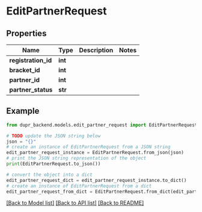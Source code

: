 # EditPartnerRequest


## Properties

Name | Type | Description | Notes
------------ | ------------- | ------------- | -------------
**registration_id** | **int** |  | 
**bracket_id** | **int** |  | 
**partner_id** | **int** |  | 
**partner_status** | **str** |  | 

## Example

```python
from dupr_backend.models.edit_partner_request import EditPartnerRequest

# TODO update the JSON string below
json = "{}"
# create an instance of EditPartnerRequest from a JSON string
edit_partner_request_instance = EditPartnerRequest.from_json(json)
# print the JSON string representation of the object
print(EditPartnerRequest.to_json())

# convert the object into a dict
edit_partner_request_dict = edit_partner_request_instance.to_dict()
# create an instance of EditPartnerRequest from a dict
edit_partner_request_from_dict = EditPartnerRequest.from_dict(edit_partner_request_dict)
```
[[Back to Model list]](../README.md#documentation-for-models) [[Back to API list]](../README.md#documentation-for-api-endpoints) [[Back to README]](../README.md)


